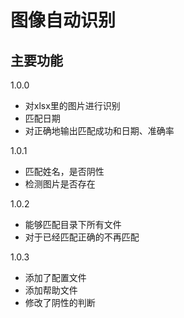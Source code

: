 # 图像自动识别

## 主要功能

1.0.0

- 对xlsx里的图片进行识别
- 匹配日期
- 对正确地输出匹配成功和日期、准确率

1.0.1

- 匹配姓名，是否阴性
- 检测图片是否存在

1.0.2
- 能够匹配目录下所有文件
- 对于已经匹配正确的不再匹配

1.0.3 
- 添加了配置文件
- 添加帮助文件
- 修改了阴性的判断